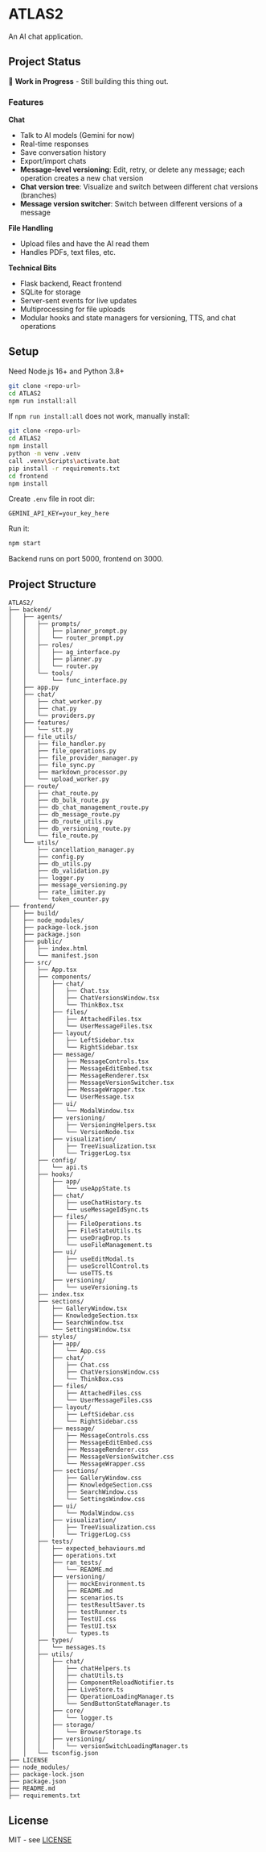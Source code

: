 # ATLAS2

An AI chat application.

## Project Status

🚧 **Work in Progress** - Still building this thing out.

### Features

**Chat**
- Talk to AI models (Gemini for now)
- Real-time responses 
- Save conversation history
- Export/import chats
- **Message-level versioning**: Edit, retry, or delete any message; each operation creates a new chat version
- **Chat version tree**: Visualize and switch between different chat versions (branches)
- **Message version switcher**: Switch between different versions of a message

**File Handling**
- Upload files and have the AI read them
- Handles PDFs, text files, etc.

**Technical Bits**
- Flask backend, React frontend
- SQLite for storage
- Server-sent events for live updates
- Multiprocessing for file uploads
- Modular hooks and state managers for versioning, TTS, and chat operations

## Setup

Need Node.js 16+ and Python 3.8+

```bash
git clone <repo-url>
cd ATLAS2
npm run install:all
```

If `npm run install:all` does not work, manually install:              

```bash
git clone <repo-url>
cd ATLAS2
npm install
python -m venv .venv
call .venv\Scripts\activate.bat
pip install -r requirements.txt
cd frontend
npm install
```

Create `.env` file in root dir:
```env
GEMINI_API_KEY=your_key_here
```

Run it:
```bash
npm start
```

Backend runs on port 5000, frontend on 3000.

## Project Structure

```
ATLAS2/
├── backend/
│   ├── agents/
│   │   ├── prompts/
│   │   │   ├── planner_prompt.py
│   │   │   └── router_prompt.py
│   │   ├── roles/
│   │   │   ├── ag_interface.py
│   │   │   ├── planner.py
│   │   │   └── router.py
│   │   └── tools/
│   │       └── func_interface.py
│   ├── app.py
│   ├── chat/
│   │   ├── chat_worker.py
│   │   ├── chat.py
│   │   └── providers.py
│   ├── features/
│   │   └── stt.py
│   ├── file_utils/
│   │   ├── file_handler.py
│   │   ├── file_operations.py
│   │   ├── file_provider_manager.py
│   │   ├── file_sync.py
│   │   ├── markdown_processor.py
│   │   └── upload_worker.py
│   ├── route/
│   │   ├── chat_route.py
│   │   ├── db_bulk_route.py
│   │   ├── db_chat_management_route.py
│   │   ├── db_message_route.py
│   │   ├── db_route_utils.py
│   │   ├── db_versioning_route.py
│   │   └── file_route.py
│   └── utils/
│       ├── cancellation_manager.py
│       ├── config.py
│       ├── db_utils.py
│       ├── db_validation.py
│       ├── logger.py
│       ├── message_versioning.py
│       ├── rate_limiter.py
│       └── token_counter.py
├── frontend/
│   ├── build/
│   ├── node_modules/
│   ├── package-lock.json
│   ├── package.json
│   ├── public/
│   │   ├── index.html
│   │   └── manifest.json
│   ├── src/
│   │   ├── App.tsx
│   │   ├── components/
│   │   │   ├── chat/
│   │   │   │   ├── Chat.tsx
│   │   │   │   ├── ChatVersionsWindow.tsx
│   │   │   │   └── ThinkBox.tsx
│   │   │   ├── files/
│   │   │   │   ├── AttachedFiles.tsx
│   │   │   │   └── UserMessageFiles.tsx
│   │   │   ├── layout/
│   │   │   │   ├── LeftSidebar.tsx
│   │   │   │   └── RightSidebar.tsx
│   │   │   ├── message/
│   │   │   │   ├── MessageControls.tsx
│   │   │   │   ├── MessageEditEmbed.tsx
│   │   │   │   ├── MessageRenderer.tsx
│   │   │   │   ├── MessageVersionSwitcher.tsx
│   │   │   │   ├── MessageWrapper.tsx
│   │   │   │   └── UserMessage.tsx
│   │   │   ├── ui/
│   │   │   │   └── ModalWindow.tsx
│   │   │   ├── versioning/
│   │   │   │   ├── VersioningHelpers.tsx
│   │   │   │   └── VersionNode.tsx
│   │   │   ├── visualization/
│   │   │   │   ├── TreeVisualization.tsx
│   │   │   │   └── TriggerLog.tsx
│   │   ├── config/
│   │   │   └── api.ts
│   │   ├── hooks/
│   │   │   ├── app/
│   │   │   │   └── useAppState.ts
│   │   │   ├── chat/
│   │   │   │   ├── useChatHistory.ts
│   │   │   │   └── useMessageIdSync.ts
│   │   │   ├── files/
│   │   │   │   ├── FileOperations.ts
│   │   │   │   ├── FileStateUtils.ts
│   │   │   │   ├── useDragDrop.ts
│   │   │   │   └── useFileManagement.ts
│   │   │   ├── ui/
│   │   │   │   ├── useEditModal.ts
│   │   │   │   ├── useScrollControl.ts
│   │   │   │   └── useTTS.ts
│   │   │   ├── versioning/
│   │   │   │   └── useVersioning.ts
│   │   ├── index.tsx
│   │   ├── sections/
│   │   │   ├── GalleryWindow.tsx
│   │   │   ├── KnowledgeSection.tsx
│   │   │   ├── SearchWindow.tsx
│   │   │   └── SettingsWindow.tsx
│   │   ├── styles/
│   │   │   ├── app/
│   │   │   │   └── App.css
│   │   │   ├── chat/
│   │   │   │   ├── Chat.css
│   │   │   │   ├── ChatVersionsWindow.css
│   │   │   │   └── ThinkBox.css
│   │   │   ├── files/
│   │   │   │   ├── AttachedFiles.css
│   │   │   │   └── UserMessageFiles.css
│   │   │   ├── layout/
│   │   │   │   ├── LeftSidebar.css
│   │   │   │   └── RightSidebar.css
│   │   │   ├── message/
│   │   │   │   ├── MessageControls.css
│   │   │   │   ├── MessageEditEmbed.css
│   │   │   │   ├── MessageRenderer.css
│   │   │   │   ├── MessageVersionSwitcher.css
│   │   │   │   └── MessageWrapper.css
│   │   │   ├── sections/
│   │   │   │   ├── GalleryWindow.css
│   │   │   │   ├── KnowledgeSection.css
│   │   │   │   ├── SearchWindow.css
│   │   │   │   └── SettingsWindow.css
│   │   │   ├── ui/
│   │   │   │   └── ModalWindow.css
│   │   │   ├── visualization/
│   │   │   │   ├── TreeVisualization.css
│   │   │   │   └── TriggerLog.css
│   │   ├── tests/
│   │   │   ├── expected_behaviours.md
│   │   │   ├── operations.txt
│   │   │   ├── ran_tests/
│   │   │   │   └── README.md
│   │   │   ├── versioning/
│   │   │   │   ├── mockEnvironment.ts
│   │   │   │   ├── README.md
│   │   │   │   ├── scenarios.ts
│   │   │   │   ├── testResultSaver.ts
│   │   │   │   ├── testRunner.ts
│   │   │   │   ├── TestUI.css
│   │   │   │   ├── TestUI.tsx
│   │   │   │   └── types.ts
│   │   ├── types/
│   │   │   └── messages.ts
│   │   ├── utils/
│   │   │   ├── chat/
│   │   │   │   ├── chatHelpers.ts
│   │   │   │   ├── chatUtils.ts
│   │   │   │   ├── ComponentReloadNotifier.ts
│   │   │   │   ├── LiveStore.ts
│   │   │   │   ├── OperationLoadingManager.ts
│   │   │   │   └── SendButtonStateManager.ts
│   │   │   ├── core/
│   │   │   │   └── logger.ts
│   │   │   ├── storage/
│   │   │   │   └── BrowserStorage.ts
│   │   │   ├── versioning/
│   │   │   │   └── versionSwitchLoadingManager.ts
│   │   └── tsconfig.json
├── LICENSE
├── node_modules/
├── package-lock.json
├── package.json
├── README.md
├── requirements.txt
```

## License

MIT - see [LICENSE](LICENSE)
